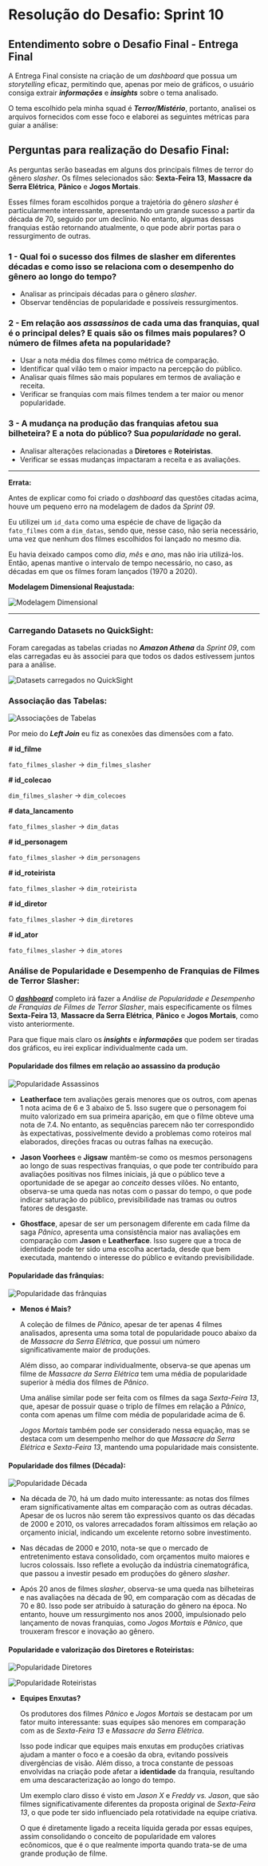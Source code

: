 # **Resolução do Desafio: Sprint 10**  

## **Entendimento sobre o Desafio Final - Entrega Final**  

A Entrega Final consiste na criação de um *dashboard* que possua um *storytelling* eficaz, permitindo que, apenas por meio de gráficos, o usuário consiga extrair ***informações*** e ***insights*** sobre o tema analisado.  

O tema escolhido pela minha squad é ***Terror/Mistério***, portanto, analisei os arquivos fornecidos com esse foco e elaborei as seguintes métricas para guiar a análise:  

## **Perguntas para realização do Desafio Final:**  

As perguntas serão baseadas em alguns dos principais filmes de terror do gênero *slasher*. Os filmes selecionados são: **Sexta-Feira 13**, **Massacre da Serra Elétrica**, **Pânico** e **Jogos Mortais**.  

Esses filmes foram escolhidos porque a trajetória do gênero *slasher* é particularmente interessante, apresentando um grande sucesso a partir da década de 70, seguido por um declínio. No entanto, algumas dessas franquias estão retornando atualmente, o que pode abrir portas para o ressurgimento de outras.  

### **1 - Qual foi o sucesso dos filmes de slasher em diferentes décadas e como isso se relaciona com o desempenho do gênero ao longo do tempo?**  
- Analisar as principais décadas para o gênero *slasher*.  
- Observar tendências de popularidade e possíveis ressurgimentos.  

### **2 - Em relação aos *assassinos* de cada uma das franquias, qual é o principal deles? E quais são os filmes mais populares? O número de filmes afeta na popularidade?**  
- Usar a nota média dos filmes como métrica de comparação.  
- Identificar qual vilão tem o maior impacto na percepção do público.  
- Analisar quais filmes são mais populares em termos de avaliação e receita.  
- Verificar se franquias com mais filmes tendem a ter maior ou menor popularidade.   

### **3 - A mudança na produção das franquias afetou sua bilheteira? E a nota do público? Sua *popularidade* no geral.**  
- Analisar alterações relacionadas a **Diretores** e **Roteiristas**.  
- Verificar se essas mudanças impactaram a receita e as avaliações.  

---

**Errata:** 

Antes de explicar como foi criado o *dashboard* das questões citadas acima, houve um pequeno erro na modelagem de dados da *Sprint 09*.  

Eu utilizei um `id_data` como uma espécie de chave de ligação da `fato_filmes` com a `dim_datas`, sendo que, nesse caso, não seria necessário, uma vez que nenhum dos filmes escolhidos foi lançado no mesmo dia.  

Eu havia deixado campos como *dia*, *mês* e *ano*, mas não iria utilizá-los. Então, apenas mantive o intervalo de tempo necessário, no caso, as décadas em que os filmes foram lançados (1970 a 2020).  


**Modelagem Dimensional Reajustada:**

![Modelagem Dimensional](../Evidencias/ModelagemDimensionalFinal.png)

---

### **Carregando Datasets no QuickSight:**

Foram caregadas as tabelas criadas no ***Amazon Athena*** da *Sprint 09*, com elas carregadas eu às associei para que todos os dados estivessem juntos para a análise.

![Datasets carregados no QuickSight](../Evidencias/DatasetsCarregados.png)

### **Associação das Tabelas:** 

![Associações de Tabelas](../Evidencias/AssociacoesTabelas.png)

Por meio do ***Left Join*** eu fiz as conexões das dimensões com a fato.

**# id_filme**

`fato_filmes_slasher` -> `dim_filmes_slasher`

**# id_colecao**

`dim_filmes_slasher` -> `dim_colecoes`

**# data_lancamento**

`fato_filmes_slasher` -> `dim_datas`

**# id_personagem**

`fato_filmes_slasher` -> `dim_personagens`

**# id_roteirista**

`fato_filmes_slasher` -> `dim_roteirista`

**# id_diretor**

`fato_filmes_slasher` -> `dim_diretores`

**# id_ator**

`fato_filmes_slasher` -> `dim_atores`

### **Análise de Popularidade e Desempenho de Franquias de Filmes de Terror Slasher:**

O [***dashboard***](./Dashboard.pdf) completo irá fazer a *Análise de Popularidade e Desempenho de Franquias de Filmes de Terror Slasher*, mais especificamente os filmes **Sexta-Feira 13**, **Massacre da Serra Elétrica**, **Pânico** e **Jogos Mortais**, como visto anteriormente. 

Para que fique mais claro os ***insights*** e ***informações*** que podem ser tiradas dos gráficos, eu irei explicar individualmente cada um. 

#### **Popularidade dos filmes em relação ao assassino da produção**

![Popularidade Assassinos](../Evidencias/PopularidadeAssassinos.png)

- **Leatherface** tem avaliações gerais menores que os outros, com apenas 1 nota acima de 6 e 3 abaixo de 5. Isso sugere que o personagem foi muito valorizado em sua primeira aparição, em que o filme obteve uma nota de 7.4. No entanto, as sequências parecem não ter correspondido às expectativas, possivelmente devido a problemas como roteiros mal elaborados, direções fracas ou outras falhas na execução.  

- **Jason Voorhees** e **Jigsaw** mantêm-se como os mesmos personagens ao longo de suas respectivas franquias, o que pode ter contribuído para avaliações positivas nos filmes iniciais, já que o público teve a oportunidade de se apegar ao *conceito* desses vilões. No entanto, observa-se uma queda nas notas com o passar do tempo, o que pode indicar saturação do público, previsibilidade nas tramas ou outros fatores de desgaste.  

- **Ghostface**, apesar de ser um personagem diferente em cada filme da saga *Pânico*, apresenta uma consistência maior nas avaliações em comparação com **Jason** e **Leatherface**. Isso sugere que a troca de identidade pode ter sido uma escolha acertada, desde que bem executada, mantendo o interesse do público e evitando previsibilidade.  

#### **Popularidade das frânquias:**

![Popularidade das frânquias](../Evidencias/PopularidadeFranquias.png)

- **Menos é Mais?**  

    A coleção de filmes de *Pânico*, apesar de ter apenas 4 filmes analisados, apresenta uma soma total de popularidade pouco abaixo da de *Massacre da Serra Elétrica*, que possui um número significativamente maior de produções.  

    Além disso, ao comparar individualmente, observa-se que apenas um filme de *Massacre da Serra Elétrica* tem uma média de popularidade superior à média dos filmes de *Pânico*.  

    Uma análise similar pode ser feita com os filmes da saga *Sexta-Feira 13*, que, apesar de possuir quase o triplo de filmes em relação a *Pânico*, conta com apenas um filme com média de popularidade acima de 6.  

    *Jogos Mortais* também pode ser considerado nessa equação, mas se destaca com um desempenho melhor do que *Massacre da Serra Elétrica* e *Sexta-Feira 13*, mantendo uma popularidade mais consistente.  


#### **Popularidade dos filmes (Década):**

![Popularidade Década](../Evidencias/PopularidadeDecada.png)

- Na década de 70, há um dado muito interessante: as notas dos filmes eram significativamente altas em comparação com as outras décadas. Apesar de os lucros não serem tão expressivos quanto os das décadas de 2000 e 2010, os valores arrecadados foram altíssimos em relação ao orçamento inicial, indicando um excelente retorno sobre investimento.  

- Nas décadas de 2000 e 2010, nota-se que o mercado de entretenimento estava consolidado, com orçamentos muito maiores e lucros colossais. Isso reflete a evolução da indústria cinematográfica, que passou a investir pesado em produções do gênero *slasher*.  

- Após 20 anos de filmes *slasher*, observa-se uma queda nas bilheteiras e nas avaliações na década de 90, em comparação com as décadas de 70 e 80. Isso pode ser atribuído à saturação do gênero na época. No entanto, houve um ressurgimento nos anos 2000, impulsionado pelo lançamento de novas franquias, como *Jogos Mortais* e *Pânico*, que trouxeram frescor e inovação ao gênero.  


#### **Popularidade e valorização dos Diretores e Roteiristas:**

![Popularidade Diretores](../Evidencias/PopularidadeDiretores.png)


![Popularidade Roteiristas](../Evidencias/PopularidadeRoteiristas.png)

- **Equipes Enxutas?**  

    Os produtores dos filmes *Pânico* e *Jogos Mortais* se destacam por um fator muito interessante: suas equipes são menores em comparação com as de *Sexta-Feira 13* e *Massacre da Serra Elétrica*.  

    Isso pode indicar que equipes mais enxutas em produções criativas ajudam a manter o foco e a coesão da obra, evitando possíveis divergências de visão. Além disso, a troca constante de pessoas envolvidas na criação pode afetar a **identidade** da franquia, resultando em uma descaracterização ao longo do tempo.  

    Um exemplo claro disso é visto em *Jason X* e *Freddy vs. Jason*, que são filmes significativamente diferentes da proposta original de *Sexta-Feira 13*, o que pode ter sido influenciado pela rotatividade na equipe criativa.  

    O que é diretamente ligado a receita líquida gerada por essas equipes, assim consolidando o conceito de popularidade em valores ecônomicos, que é o que realmente importa quando trata-se de uma grande produção de filme.
